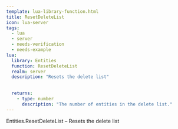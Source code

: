 ```yaml
---
template: lua-library-function.html
title: ResetDeleteList
icon: lua-server
tags:
  - lua
  - server
  - needs-verification
  - needs-example
lua:
  library: Entities
  function: ResetDeleteList
  realm: server
  description: "Resets the delete list"
  
  
  returns:
    - type: number
      description: "The number of entities in the delete list."
---
```


<div class="lua__search__keywords">
Entities.ResetDeleteList &#x2013; Resets the delete list
</div>
